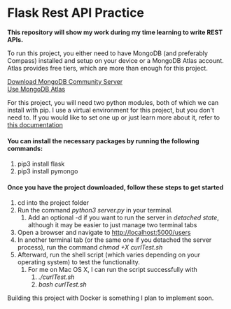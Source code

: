# Flask Rest API Practice <br/>
**This repository will show my work during my time learning to write REST APIs.**

To run this project, you either need to have MongoDB (and preferably Compass) installed and setup 
on your device or a MongoDB Atlas account. <br/>
Atlas provides free tiers, which are more than enough
for this project.

[Download MongoDB Community Server](https://www.mongodb.com/try/download/community) <br/>
[Use MongoDB Atlas](https://www.mongodb.com/atlas/database)

For this project, you will need two python modules, both of which we can install with pip.
I use a virtual environment for this project, but you don't need to.
If you would like to set one up or just learn more about it, refer to [this documentation](https://docs.python.org/3/library/venv.html)

#### You can install the necessary packages by running the following commands:
1. pip3 install flask
2. pip3 install pymongo

#### Once you have the project downloaded, follow these steps to get started
1. cd into the project folder
2. Run the command _python3 server.py_ in your terminal. 
   1. Add an optional -d if you want to run the server in _detached state_, although it may be easier to just manage two terminal tabs
3. Open a browser and navigate to [http://localhost:5000/users](http://localhost:5000/users)
4. In another terminal tab (or the same one if you detached the server process), run the command 
_chmod +X curlTest.sh_
5. Afterward, run the shell script (which varies depending on your operating system) to test the functionality.
   1. For me on Mac OS X, I can run the script successfully with 
      1. _./curlTest.sh_
      2. _bash curlTest.sh_

Building this project with Docker is something I plan to implement soon.

